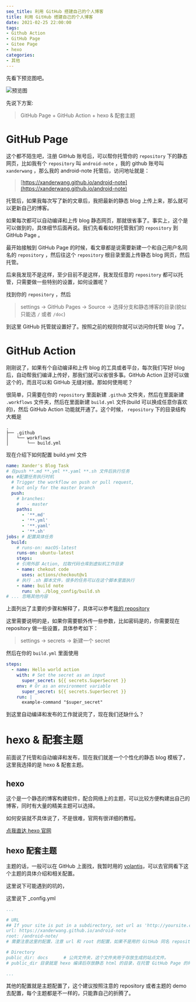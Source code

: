```yaml
---
seo_title: 利用 GitHub 搭建自己的个人博客
title: 利用 GitHub 搭建自己的个人博客
date: 2021-02-25 22:00:00
tags:
- Github Action
- GitHub Page
- Gitee Page
- hexo
categories: 
- 其他
---
```


先看下预览图吧。

![预览图](https://img.imgdb.cn/item/6037cadc5f4313ce25858739.png)

先说下方案:

>  GitHub Page + GitHub Action + hexo & 配套主题 

# GitHub Page 

这个都不陌生吧，注册 GitHub 账号后，可以帮你托管你的 `repository` 下的静态网页，比如我有个 `repository` 叫  `android-note` ，我的 github 账号叫 `xanderwang` ，那么我的 android-note 托管后，访问地址就是：

> [https://xanderwang.github.io/android-note](https://xanderwang.github.io/android-note)

托管后，如果我每次写了新的文章后，我把最新的静态 blog 上传上来，那么就可以更新自己的博客。

如果每次都可以自动编译和上传 blog 静态网页，那就很省事了。事实上，这个是可以做到的，具体细节后面再说。我们先看看如何托管我们的 `repository` 到 GitHub Page 。

最开始接触到 GitHub Page 的时候，看文章都是说需要新建一个和自己用户名同名的 `repository` ，然后往这个 `repository` 根目录里面上传静态 blog 网页，然后托管。

后来我发现不是这样，至少目前不是这样，我发现任意的 `repository` 都可以托管，只需要做一些特别的设置，如何设置呢？

找到你的 `repository` ，然后

> settings -> GitHub Pages -> Source -> 选择分支和静态博客的目录(貌似只能选 `/` 或者 `/doc`)

到这里 GitHub 托管就设置好了。按照之前的规则你就可以访问你托管 blog 了。

# GitHub Action

刚刚说了，如果有个自动编译和上传 blog 的工具或者平台，每次我们写好 blog 后，自动帮我们编译上传好，那我们就可以省很多事。GitHub Action 正好可以做这个的，而且可以和 GitHub 无缝对接。那如何使用呢？

很简单，只需要在你的 `repository` 里面新建 `.github` 文件夹，然后在里面新建 `.workflows` 文件夹，然后在里面新建 `build.yml` 文件(build 可以换成任意你喜欢的)，然后 GitHub Action 功能就开通了。这个时候， `repository` 下的目录结构大概是
```
.
├── .github
│   └── workflows
│       └── build.yml
```

现在介绍下如何配置 build.yml 文件

```yml
name: Xander's Blog Task
# 在push **.md **.yml **.yaml **.sh 文件后执行任务
on: #配置任务执行时机
  # Trigger the workflow on push or pull request,
  # but only for the master branch
  push:
    # branches:    
    #   - master
    paths:
      - '**.md'
      - '**.yml'
      - '**.yaml'
      - '**.sh'
jobs: # 配置具体任务
  build:
    # runs-on: macOS-latest
    runs-on: ubuntu-latest
    steps:
    # 引用外部 Action, 拉取代码仓库到虚拟机工作目录
    - name: chekout code
      uses: actions/checkout@v1
    # 执行 .sh 脚本文件，很多的任务可以在这个脚本里面执行
    - name: build note
      run: sh ./blog_config/build.sh
# ... 忽略其他内容
```
上面列出了主要的步骤和解释了，具体可以参考[我的 repository](https://github.com/XanderWang/android-note) 

这里需要说明的是，如果你需要额外传一些参数，比如密码是的，你需要现在 repository 做一些设置，具体参考如下：

> settings -> secrets -> 新建一个 secret 

然后在你的 `build.yml` 里面使用
```yml
steps:
  - name: Hello world action
    with: # Set the secret as an input
      super_secret: ${{ secrets.SuperSecret }}
    env: # Or as an environment variable
      super_secret: ${{ secrets.SuperSecret }}
    run: |
      example-command "$super_secret"
```

到这里自动编译和发布的工作就说完了，现在我们还缺什么？


# hexo & 配套主题 

前面说了托管和自动编译和发布，现在我们就差一个个性化的静态 blog 模板了，这里我选择的是 hexo & 配套主题。

## hexo

这个是一个静态的博客构建软件，配合网络上的主题，可以比较方便构建出自己的博客，同时有大量的精美主题可以选择。

如何安装就不具体说了，不是很难，官网有很详细的教程。

[点我直达 hexo 官网](https://hexo.io/zh-cn/index.html)

## hexo 配套主题

主题的话，一般可以在 GitHub 上面找，我暂时用的 [volantis](https://volantis.js.org/)，可以去官网看下这个主题的具体介绍和相关配置。

这里说下可能遇到的坑的，

这里说下 _config.yml

```yml
...

# URL
## If your site is put in a subdirectory, set url as 'http://yoursite.com/child' and root as '/child/'
url: https://xanderwang.github.io/android-note
root: /android-note/
# 需要注意这里的配置，注意 url 和 root 的配置，如果不是用的 GitHub 同名 repository 托管的，都需要配置

# Directory
public_dir: docs      # 公共文件夹，这个文件夹用于存放生成的站点文件。
# public_dir 目录就是 hexo 编译后存放静态 html 的目录，在托管 GitHub Page 的时候注意选择这个目录。

...

```

其他的配置就是主题配置了，这个建议按照注意的 repository 或者主题的 demo 去配置，每个主题都是不一样的，只能靠自己的折腾了。 

